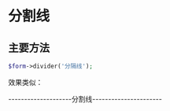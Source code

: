 # 分割线

## 主要方法

```php
$form->divider('分隔线');
```

效果类似：　　

--------------------分割线----------------------

